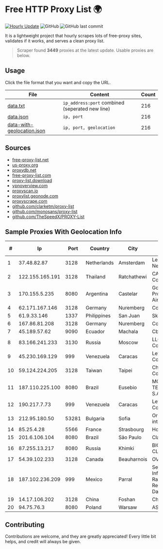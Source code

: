 
# Free HTTP Proxy List 🌍

[![Hourly Update](https://github.com/mertguvencli/http-proxy-list/actions/workflows/main.yml/badge.svg?branch=main)](https://github.com/mertguvencli/http-proxy-list/actions/workflows/main.yml)
![GitHub](https://img.shields.io/github/license/mertguvencli/http-proxy-list)
![GitHub last commit](https://img.shields.io/github/last-commit/mertguvencli/http-proxy-list)

It is a lightweight project that hourly scrapes lots of free-proxy sites, validates if it works, and serves a clean proxy list.


> Scraper found **3449** proxies at the latest update. Usable proxies are below.

## Usage

Click the file format that you want and copy the URL.


|File|Content|Count|
|----|-------|-----|
|[data.txt](https://raw.githubusercontent.com/mertguvencli/http-proxy-list/main/proxy-list/data.txt)|`ip_address:port` combined (seperated new line)|216|
|[data.json](https://raw.githubusercontent.com/mertguvencli/http-proxy-list/main/proxy-list/data.json)|`ip, port`|216|
|[data-with-geolocation.json](https://raw.githubusercontent.com/mertguvencli/http-proxy-list/main/proxy-list/data-with-geolocation.json)|`ip, port, geolocation`|216|

## Sources

* [free-proxy-list.net](https://free-proxy-list.net)
* [us-proxy.org](https://www.us-proxy.org)
* [proxydb.net](http://proxydb.net)
* [free-proxy-list.com](https://free-proxy-list.com/?page=&port=&type%5B%5D=http&type%5B%5D=https&up_time=0&search=Search)
* [proxy-list.download](https://www.proxy-list.download/HTTP)
* [vpnoverview.com](https://vpnoverview.com/privacy/anonymous-browsing/free-proxy-servers)
* [proxyscan.io](https://www.proxyscan.io)
* [proxylist.geonode.com](https://proxylist.geonode.com/api/proxy-list?limit=300&page=1&sort_by=lastChecked&sort_type=desc&protocols=http,https)
* [proxyscrape.com](https://api.proxyscrape.com/v2/?request=displayproxies&protocol=http&timeout=10000&country=all&ssl=all&anonymity=all)
* [github.com/clarketm/proxy-list](https://raw.githubusercontent.com/clarketm/proxy-list/master/proxy-list-raw.txt)
* [github.com/monosans/proxy-list](https://raw.githubusercontent.com/monosans/proxy-list/main/proxies/http.txt)
* [github.com/TheSpeedX/PROXY-List](https://raw.githubusercontent.com/TheSpeedX/PROXY-List/master/http.txt)


## Sample Proxies With Geolocation Info

|#|Ip|Port|Country|City|Internet Service Provider|
|-|--|----|-------|----|-------------------------|
|1|37.48.82.87|3128|Netherlands|Amsterdam|LeaseWeb Netherlands B.V.|
|2|122.155.165.191|3128|Thailand|Ratchathewi|CAT Telecom Public Company Limited|
|3|170.155.5.235|8080|Argentina|Castelar|Gobernacion de la Provincia de Buenos Aires|
|4|62.171.167.146|3128|Germany|Nuremberg|Contabo GmbH|
|5|61.9.33.146|1337|Philippines|San Juan|Sky Cable Corporation|
|6|167.86.81.208|3128|Germany|Nuremberg|Contabo GmbH|
|7|45.189.57.62|9090|Ecuador|Machala|Cbvision S.A.|
|8|83.166.241.233|3130|Russia|Moscow|LLC Management Company "Svyaz"|
|9|45.230.169.129|999|Venezuela|Caracas|Level 3 Communications, Inc.|
|10|59.124.224.205|3128|Taiwan|Taipei|Chunghwa Telecom Co., Ltd.|
|11|187.110.225.100|8080|Brazil|Eusebio|MOB SERVICOS DE TELECOMUNICACOES S.A|
|12|190.217.7.73|999|Venezuela|Caracas|Level 3 Communications, Inc.|
|13|212.95.180.50|53281|Bulgaria|Sofia|Orbitel customer and internal|
|14|85.25.4.28|5566|France|Strasbourg|Host Europe GmbH|
|15|201.6.106.104|8080|Brazil|São Paulo|Claro S.A.|
|16|87.255.13.217|8080|Russia|Khimki|BIG TELECOM CLOSED JSC|
|17|54.39.102.233|3128|Canada|Beauharnois|OVH SAS|
|18|187.102.236.209|999|Mexico|Parral|Servicios De Infraestructura De Radiocomunicacion Y Redes Privadas De Datos HYP|
|19|14.17.106.202|3128|China|Foshan|Chinanet|
|20|94.75.76.3|8080|Poland|Warsaw|ASTER Sp. z o.o|



## Contributing

Contributions are welcome, and they are greatly appreciated! Every
little bit helps, and credit will always be given.

